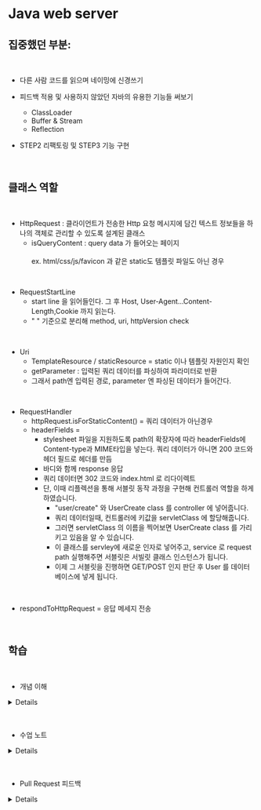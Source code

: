 # Java web server

 ## 집중했던 부분: 

<br/>

- 다른 사람 코드를 읽으며 네이밍에 신경쓰기

- 피드백 적용 및 사용하지 않았던 자바의 유용한 기능들 써보기
  - ClassLoader
  - Buffer & Stream
  - Reflection

- STEP2 리팩토링 및 STEP3 기능 구현

<br>


 ## 클래스 역할

<br/>

- HttpRequest : 클라이언트가 전송한 Http 요청 메시지에 담긴 텍스트 정보들을 하나의 객체로 관리할 수 있도록 설계된 클래스
  - isQueryContent : query data 가 들어오는 페이지 <br> <br>
     ex.  html/css/js/favicon 과 같은 static도 템플릿 파일도 아닌 경우

<br>

- RequestStartLine
  - start line 을 읽어들인다. 그 후 Host, User-Agent...Content-Length,Cookie 까지 읽는다.
  - " " 기준으로 분리해 method, uri, httpVersion check

<br>

- Uri
  - TemplateResource / staticResource = static 이나 템플릿 자원인지 확인
  - getParameter : 입력된 쿼리 데이터를 파싱하여 파라미터로 반환
  - 그래서 path엔 입력된 경로, parameter 엔 파싱된 데이터가 들어간다.

<br>

- RequestHandler
  - httpRequest.isForStaticContent() = 쿼리 데이터가 아닌경우
  - headerFields = 
     - stylesheet 파일을 지원하도록 path의 확장자에 따라 headerFields에 Content-type과 MIME타입을 넣는다.
     쿼리 데이터가 아니면 200 코드와 헤더 필드로 헤더를 만듬
     - 바디와 함께 response 응답
     - 쿼리 데이터면 302 코드와 index.html 로 리다이렉트
     - 단, 이때 리플렉션을 통해 서블릿 동작 과정을 구현해 컨트롤러 역할을 하게 하였습니다.
       - "user/create" 와 UserCreate class 를 controller 에 넣어줍니다.
       - 쿼리 데이터일때, 컨트롤러에 키값을 servletClass 에 할당해줍니다.
       - 그러면 servletClass 의 이름을 찍어보면 UserCreate class 를 가리키고 있음을 알 수 있습니다.
       - 이 클래스를 servley에 새로운 인자로 넣어주고, service 로 request path 실행해주면 서블릿은 서빌릿 클래스 인스턴스가 됩니다.
       - 이제 그 서블릿을 진행하면 GET/POST 인지 판단 후 User 를 데이터베이스에 넣게 됩니다.
    
<br>

- respondToHttpRequest = 응답 메세지 전송

<br/>

 ## 학습

<br/>

- 개념 이해

<details>
1. DataOutputStream <br/>

: FileReader는 데이터를 읽어서 숫자 데이터로 변환해줘야하지만,DataOutputStream은 데이터 변환까지 해줘서 파일을 읽고 쓰는 클래스 (즉, 프리미티브 타입의 데이터를 읽을 수 잇음)
 
  > write() 
  
  : 데이터를 파일에 쓰기

  > flush()

  : 현재 버퍼에 저장되 있는 내용을 클라이언트에 전송하고 버퍼를 비운다.<br/>

  즉, 강제로 버퍼의 내용을 전송함으로써 데드락 상태를 해제한다.<br/>

  <br/>


2. 프록시<br/>

: 클라이언트와 서버 사이에 존재하며 캐싱, 필터링, 로드 밸런싱, 인증, 로깅 등의 다양한 기능을 수행한다.<br/>

<br/>


3. 브라우저 동작 방식<br/>

> 최초에는 HTML 을 가져온다.<br/>

> HTML에서 CSS, js, 이미지에 대한 링크 정보를 추출한다.<br/>

> 추출한 정보의 URL을 이용 새로운 요청을 보낸다.<br/>

> 모든 웹 자원을 받아와서 렌더링을 시작한다.<br/>

> 1.1 은 파이프라인, 2.0은 병렬처리로 성능을 개선하였다.<br/>

<br/>




4. MIME 타입이란? <br/>

> 클라이언트에게 전송된 문서의 다양성을 알려주기 위한 메커니즘 <br/>

> 브라우저들은 리소스를 내려받았을 때 해야 할 기본 동작이 무엇인지를 결정하기 위해 MIME 타입 사용 <br/>

<br/>


5. of 패턴
- of 에 데이터를 읽은 후 생성자를 리턴해서 멤버에 값을 할당한다.

<br/>


2. InputStreamReader

- InputStream 은 1바이트만 인식해 한글을 읽지 못한다.
- 그래서 InputStreamReader는 바이트 단위로 읽어 들이는 형식을
- 문자 단위(char)로 데이터 변환시키는 중개자 역할을 한다.

<br/>


3. BufferedReader

- BufferReader 를 통해 입력 데이터가 바로 출력되기 보다는 버퍼를 통해 데이터를 묶어서 한 문장씩 읽어들일 수 있게 한다.

<br/>


4. StringBuilder

- String은 변경 불가능한 문자열이다. 그래서 문자열을 더할때마다 문자열을 연결해 새로운 문자열을 만들어내는 많은 비용이 발생한다. 이러한 문제를 스트링 빌더의 append 를 통해 해결 가능하다.

<br/>

5. reflection

- Reflection이란 클래스의 구조를 분석하여 동적 로딩을 가능하게 하는 기능
  - new Instance () : 동적 객체 생성시 사용됨
    - 기본 생성자를 호출해 객체를 생성하기 때문에 반드시 클래스에 기본 생성자가 존재해야함
    - 만약 매개변수가 있는 생성자를 호출하고 싶다면 리플랙션으로 Constructor 객체를 얻어 new Instance 진행
    
  > new Instance() = Deprecated <br>
  > -> getDeclaredConstructor().newInstance() 로 수정

  - getDeclaredConstructors(), getDeclaredFields(), getDeclaredMethods() : 클래스 생성자, 필드정보, 메소드 정보를 알고 싶을 때 사용한다


<br/>


</details>

<br/>

<br/>

- 수업 노트

<details>

- 리퀘스트 핸들러를 왜 쓰레드로 생성했는가? <br/>

    - runnable의 run : 스레드를 실행 <br/>

    - thread 의 start: 스레드를 생성 <br/>

 <br/>

<br/>

- 왜 멀티스레드로 생성하나?<br/>

    - 많은 사람들이 사용하게 하기 위함<br/>

    - thread.start 안에 runnable 하지 않는다면 싱글 스레드로 한명만 실행 가능<br/>
      <br/>
      <br/>

- 그렇다면 언제 싱글 스레드를 사용하는가?

    - 채팅 메시지와 같은 동시에 접근할 필요가 없는 p2p통신

  <br/>

- 쓰레드를 만들고 없애는 비용은 엄청 크다.
   <br/>

    - 쓰레드를 계속 생성하고 삭제하는게 아님
    - 쓰레드 풀에 미리 쓰레드를 만들어 놓고 하나씩 빼내서 쓰는게 좋다.<br/>
      
<br/>

- 풀 리퀘스트를 웬만하면 해라

    - PR 을 하면 revert가 가능
    - reset 으로 커밋을 돌리면 작업했던 내용이 다 날라감
    - PR을 하면 돌리기 전 작업 내역도 남아 있음

</details>

<br/>

<br/>

- Pull Request 피드백

<details>

- 해야 할 일은 주석 "/TODO" 라고 해서 인텔리J의 도움을 받는다. <br/>
( 주로, 메소드 몸통 안에 많이 사용한다. )

<br/>

- logger.info/debug/error 등 로거 레벨에 대해 공부한다.

  - trace
    : 프로그램 실행되면서 발생하는 모든 것을 추적함
    시스템 성능이 느려질 수 있어 trace는 잘 사용안함

  - debug
    : 프로그램이 실행되는 과정에서 값을 찍어보고 싶을 때 사용

  - info
    : 프로그램에 실행시 정보들을 출력하는 default 값이다.

  - warn
    : 경고성 콘솔들이 출력됨

  - error
    : 에러 발생 시, 콘솔에 로그를 찍는 로그 레벨
      * try catch 문에서 e.printstacktrace 는 콘솔에 로그를 찍고
        IO 발생시키기 때문에 성능에 악영향을 미치기 때문에 로거를 이용함
      * 보통 try catch 문에 넣어서 사용하므로 무조건 실행되는 SOUT 보단 좋은 성능이다.

<br/>

- 유틸리티 메서드는 static으로 만들어, static import를 사용해 좀 더 편리하게 사용한다.

<br/>

- StringParser class 로 분리

- NIO는 무엇이고, NIO에서 파일 읽을 때 Paths.get() 을 이용하는게 낫지 않은가?


- NIO 가 무엇인가
  New Input Output 약자이다.
  채널이 양방향 버퍼를 통해 외부 데이터와 통신한다.

  -IO와 차이점
    - IO와 달리 읽기/쓰기를 하나의 통로로 해결한다.
    - IO는 데이터가 흘러가는 통로가 Stream, NIO는 통로가 channel

    - stream vs channel
      - stream
        > Input/Ouput Stream 을 구분해서 사용함 ( 단방향 )
        > 데이터 단위가 바이트 단위이다.
        > 읽기 쓰기 작업시 blocking 된다.

      - channel
        > 양방향이라 소켓,파일채널 등의 객체 하나로 입/출력이 가능
        > ByteBuffer 객체를 통해 데이터를 읽고씀
        > 읽기 쓰기 작업시 non-blocking 된다.


- blocking 방식이란?
  - 블로킹 되면 쓰레드는 프로세스를 실행하고 있지 않은 상태로 유지됩니다.
  - 네트워킹처럼 오래걸리는 작업은 블로킹으로 작업 수행하면 병목의 원인이 된다.

 ```
 [ 예시 ]
 public static void main(String args[]) throws Exception {
        int port = 0;
        if (args == null || args.length == 0) {
            port = DEFAULT_PORT;
        } else {
            port = Integer.parseInt(args[0]);
        }

        // 서버소켓을 생성한다. 웹서버는 기본적으로 8080번 포트를 사용한다.
        try (ServerSocket listenSocket = new ServerSocket(port)) {
            logger.info("Web Application Server started {} port.", port);

            // 클라이언트가 연결될때까지 대기한다.
            Socket connection;
            while ((connection = listenSocket.accept()) != null) {
                Thread thread = new Thread(new RequestHandler(connection));
                thread.start();
            }
        }
    }
 ```

- 정리

위의 blocking 방식의 예제를 보면, <br/>
connect socket이 accept 되기 전까지는 그 아래 기능은 동작하지 못합니다. <br/>
그래서 클라이언트는 언제 전송될지 모르는 데이터를 하염없이 기다려야 합니다. <br/>
이러한 문제를 해결하기 위해 다수의 클라이언트가 걸어오는 요청을 감당하기 위해서 ServerSocket channel, Sockey Channel 당 하나의 스레드를 할당합니다. <br/>
그러면 클라이언트 하나당 1개의 스레드를 소모하는데, 스레드 풀을 통해 다수의 클라이언트 연결 요청을 대비합니다. <br/>



<br/>

- Non-blocking 방식?
  - API호출 시 작업 완료 여부와 상관없이 즉각적으로 현재 상태에 대한 응답이 옴
  - API호출 후 쓰레드 제어권이 있기 때문에 다른 작업 진행할 수 있음

  ~~~
  [ 구현해야 함 ]
  
  ~~~
  
  - 정리
  aceept(), read() 등의 메서드를 호출해도 블락되지 않습니다. <br/>
  이벤트가 들어오면 콜백 함수를 실행시키는 방식으로 비동기 처리를 하게 됩니다.<br/>
  이러한 특징은 다수의 쓰레드로 IO를 관리하는 방식에 비해 쓰레드 스위칭 비용을 줄이기 때문에 이점을 줍니다. <br/>
  그렇다면 당장 이벤트가 발생했는지 확인하는 리스너가 필요합니다. <br/>
  이를 위해 Selector 라는 이벤트 리스너를 제공합니다. <br/>
    - Selector : 멀티 채널 작업을 싱글 스레드에서 처리할 수 있도록 멀티플렉서도 제공
  

- 파일 끝 자동 개행 기능 추가
  - https://velog.io/@d-h-k/intellij-%ED%8C%8C%EC%9D%BC%EB%81%9D%EC%97%90-%EA%B0%9C%ED%96%89%EC%9D%84-%EC%9E%90%EB%8F%99%EC%9C%BC%EB%A1%9C-%EC%B6%94%EA%B0%80%ED%95%98%EB%8A%94-%EB%B0%A9%EB%B2%95
  - 설정 > editor > general > Ensure every saved file ends 체크

</details>




